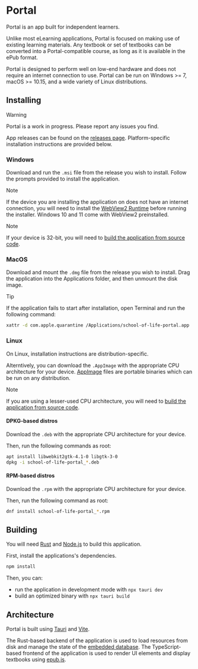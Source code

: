 # Portal

Portal is an app built for independent learners.

Unlike most eLearning applications, Portal is focused on making use of existing learning materials. Any textbook or set of textbooks can be converted into a Portal-compatible course, as long as it is available in the ePub format.

Portal is designed to perform well on low-end hardware and does not require an internet connection to use. Portal can be run on Windows >= 7, macOS >= 10.15, and a wide variety of Linux distributions.

## Installing

> [!WARNING]
> Portal is a work in progress. Please report any issues you find.

App releases can be found on the [releases page](https://github.com/School-of-Life-Project/Portal-App/releases/). Platform-specific installation instructions are provided below.

### Windows

Download and run the `.msi` file from the release you wish to install. Follow the prompts provided to install the application.

> [!NOTE]
> If the device you are installing the application on does not have an internet connection, you will need to install the [WebView2 Runtime](https://developer.microsoft.com/en-us/microsoft-edge/webview2/#download) before running the installer. Windows 10 and 11 come with WebView2 preinstalled.

> [!NOTE]
> If your device is 32-bit, you will need to [build the application from source code](#building).

### MacOS

Download and mount the `.dmg` file from the release you wish to install. Drag the application into the Applications folder, and then unmount the disk image.

> [!TIP]
> If the application fails to start after installation, open Terminal and run the following command:
>
> ```bash
> xattr -d com.apple.quarantine /Applications/school-of-life-portal.app
> ```

### Linux

On Linux, installation instructions are distribution-specific.

Alterntively, you can download the `.AppImage` with the appropriate CPU architecture for your device. [AppImage](https://appimage.org) files are portable binaries which can be run on any distribution.

> [!NOTE]
> If you are using a lesser-used CPU architecture, you will need to [build the application from source code](#building).

#### DPKG-based distros

Download the `.deb` with the appropriate CPU architecture for your device.

Then, run the following commands as root:

```bash
apt install libwebkit2gtk-4.1-0 libgtk-3-0
dpkg -i school-of-life-portal_*.deb
```

#### RPM-based distros

Download the `.rpm` with the appropriate CPU architecture for your device.

Then, run the following command as root:

```bash
dnf install school-of-life-portal_*.rpm
```

## Building

You will need [Rust](https://www.rust-lang.org/tools/install) and [Node.js](https://nodejs.org/en/download) to build this application.

First, install the applications's dependencies.

```bash
npm install
```

Then, you can:
- run the application in development mode with `npx tauri dev`
- build an optimized binary with `npx tauri build`

## Architecture

Portal is built using [Tauri](https://tauri.app) and [Vite](https://vitejs.dev).

The Rust-based backend of the application is used to load resources from disk and manage the state of the [embedded database](https://github.com/spacejam/sled). The TypeScript-based frontend of the application is used to render UI elements and display textbooks using [epub.js](https://github.com/futurepress/epub.js/).